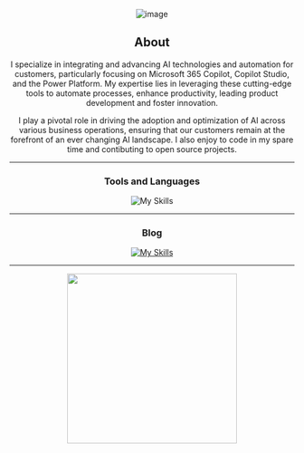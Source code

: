 <div align="center">

![image](https://www.flowjoe.io/wp-content/uploads/2024/12/joe-top-banner.png)

## About
I specialize in integrating and advancing AI technologies and automation for customers, particularly focusing on Microsoft 365 Copilot, Copilot Studio, and the Power Platform. My expertise lies in leveraging these cutting-edge tools to automate processes, enhance productivity, leading product development and foster innovation. 

I play a pivotal role in driving the adoption and optimization of AI across various business operations, ensuring that our customers remain at the forefront of an ever changing AI landscape. I also enjoy to code in my spare time and contibuting to open source projects.

-------------------

### Tools and Languages

![My Skills](https://skillicons.dev/icons?i=azure,aws,dotnet,cs,py,rust,js,ts,html,css,bootstrap&theme=light)

-------------------

### Blog

[![My Skills](https://skillicons.dev/icons?i=stackoverflow&theme=light)](https://www.flowjoe.io/)

-------------------

<img src="https://upload.wikimedia.org/wikipedia/commons/2/2a/Microsoft_MVP_banner.png" width="300">

<div>
